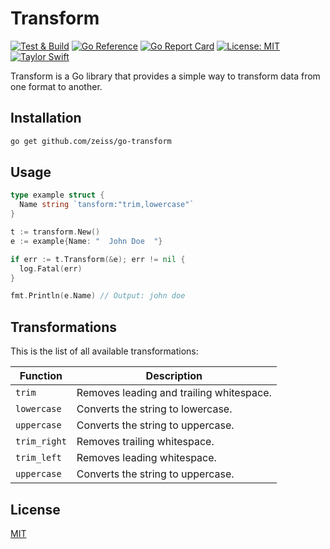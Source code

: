 # Transform

[![Test & Build](https://github.com/zeiss/go-transform/actions/workflows/main.yml/badge.svg)](https://github.com/zeiss/go-transform/actions/workflows/main.yml)
[![Go Reference](https://pkg.go.dev/badge/github.com/zeiss/go-transform.svg)](https://pkg.go.dev/github.com/zeiss/go-transform)
[![Go Report Card](https://goreportcard.com/badge/github.com/zeiss/go-transform)](https://goreportcard.com/report/github.com/zeiss/go-transform)
[![License: MIT](https://img.shields.io/badge/License-MIT-yellow.svg)](https://opensource.org/licenses/MIT)
[![Taylor Swift](https://img.shields.io/badge/secured%20by-taylor%20swift-brightgreen.svg)](https://twitter.com/SwiftOnSecurity)

Transform is a Go library that provides a simple way to transform data from one format to another.

## Installation

```bash
go get github.com/zeiss/go-transform
```

## Usage

```go
type example struct {
  Name string `tansform:"trim,lowercase"`
}

t := transform.New()
e := example{Name: "  John Doe  "}

if err := t.Transform(&e); err != nil {
  log.Fatal(err)
}

fmt.Println(e.Name) // Output: john doe
```

## Transformations

This is the list of all available transformations:

| Function | Description |
| --- | --- |
| `trim` | Removes leading and trailing whitespace. |
| `lowercase` | Converts the string to lowercase. |
| `uppercase` | Converts the string to uppercase. |
| `trim_right` | Removes trailing whitespace. |
| `trim_left` | Removes leading whitespace. |
| `uppercase` | Converts the string to uppercase. |

## License

[MIT](/LICENSE)
